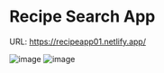 # Recipe Search App
URL: https://recipeapp01.netlify.app/

![image](https://user-images.githubusercontent.com/72608044/222103305-c2c2fedc-93f5-4bc1-8d4a-bcc5fa44e754.png)
![image](https://user-images.githubusercontent.com/72608044/222103405-7699335d-352d-4c30-89ad-27216079628a.png)

